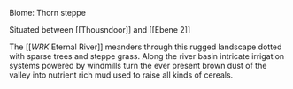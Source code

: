 Biome: Thorn steppe

Situated between [[Thousndoor]] and [[Ebene 2]]

The [[_WRK_ Eternal River]] meanders through this rugged landscape dotted with sparse trees and steppe grass. Along the river basin intricate irrigation systems powered by windmills turn the ever present brown dust of the valley into nutrient rich mud used to raise all kinds of cereals.
